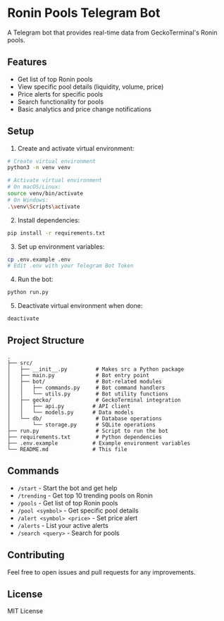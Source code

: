 # Ronin Pools Telegram Bot

A Telegram bot that provides real-time data from GeckoTerminal's Ronin pools.

## Features

- Get list of top Ronin pools
- View specific pool details (liquidity, volume, price)
- Price alerts for specific pools
- Search functionality for pools
- Basic analytics and price change notifications

## Setup

1. Create and activate virtual environment:
```bash
# Create virtual environment
python3 -m venv venv

# Activate virtual environment
# On macOS/Linux:
source venv/bin/activate
# On Windows:
.\venv\Scripts\activate
```

2. Install dependencies:
```bash
pip install -r requirements.txt
```

3. Set up environment variables:
```bash
cp .env.example .env
# Edit .env with your Telegram Bot Token
```

4. Run the bot:
```bash
python run.py
```

5. Deactivate virtual environment when done:
```bash
deactivate
```

## Project Structure

```
.
├── src/
│   ├── __init__.py         # Makes src a Python package
│   ├── main.py             # Bot entry point
│   ├── bot/                # Bot-related modules
│   │   ├── commands.py     # Bot command handlers
│   │   └── utils.py        # Bot utility functions
│   ├── gecko/              # GeckoTerminal integration
│   │   ├── api.py         # API client
│   │   └── models.py      # Data models
│   └── db/                 # Database operations
│       └── storage.py      # SQLite operations
├── run.py                  # Script to run the bot
├── requirements.txt        # Python dependencies
├── .env.example           # Example environment variables
└── README.md              # This file
```

## Commands

- `/start` - Start the bot and get help
- `/trending` - Get top 10 trending pools on Ronin
- `/pools` - Get list of top Ronin pools
- `/pool <symbol>` - Get specific pool details
- `/alert <symbol> <price>` - Set price alert
- `/alerts` - List your active alerts
- `/search <query>` - Search for pools

## Contributing

Feel free to open issues and pull requests for any improvements.

## License

MIT License 